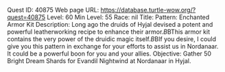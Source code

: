 Quest ID: 40875
Web page URL: https://database.turtle-wow.org/?quest=40875
Level: 60
Min Level: 55
Race: nil
Title: Pattern: Enchanted Armor Kit
Description: Long ago the druids of Hyjal devised a potent and powerful leatherworking recipe to enhance their armor.$B$BThis armor kit contains the very power of the druidic magic itself.$B$BIf you desire, I could give you this pattern in exchange for your efforts to assist us in Nordanaar. It could be a powerful boon for you and your allies.
Objective: Gather 50 Bright Dream Shards for Evandil Nightwind at Nordanaar in Hyjal.
